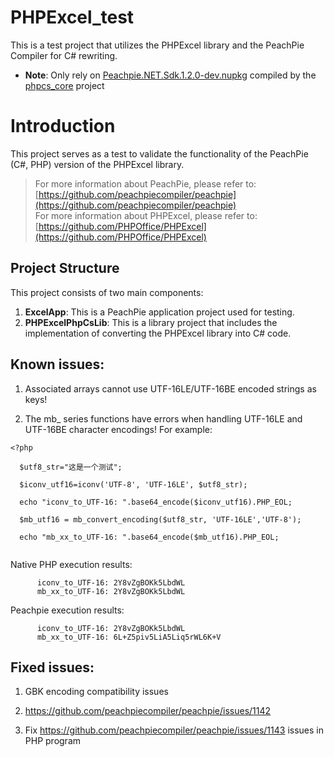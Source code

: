 # PHPExcel_test

This is a test project that utilizes the PHPExcel library and the PeachPie Compiler for C# rewriting.

- **Note**: Only rely on [Peachpie.NET.Sdk.1.2.0-dev.nupkg](http://wujwmail.cn/update/dotnet/Peachpie.NET.Sdk.1.2.0-dev.nupkg) compiled by the [phpcs_core](https://github.com/wujwmail/phpcs_core) project

# Introduction

This project serves as a test to validate the functionality of the PeachPie (C#, PHP) version of the PHPExcel library.
  > For more information about PeachPie, please refer to: [https://github.com/peachpiecompiler/peachpie](https://github.com/peachpiecompiler/peachpie)        
  > For more information about PHPExcel, please refer to: [https://github.com/PHPOffice/PHPExcel](https://github.com/PHPOffice/PHPExcel)       

## Project Structure

This project consists of two main components:

1. **ExcelApp**: This is a PeachPie application project used for testing.
2. **PHPExcelPhpCsLib**: This is a library project that includes the implementation of converting the PHPExcel library into C# code.

## Known issues:  

1. Associated arrays cannot use UTF-16LE/UTF-16BE encoded strings as keys!

2. The mb_ series functions have errors when handling UTF-16LE and UTF-16BE character encodings! For example:


  ```
  <?php

    $utf8_str="这是一个测试";

    $iconv_utf16=iconv('UTF-8', 'UTF-16LE', $utf8_str);

    echo "iconv_to_UTF-16: ".base64_encode($iconv_utf16).PHP_EOL;

    $mb_utf16 = mb_convert_encoding($utf8_str, 'UTF-16LE','UTF-8');

    echo "mb_xx_to_UTF-16: ".base64_encode($mb_utf16).PHP_EOL;


  ```

  Native PHP execution results:

          iconv_to_UTF-16: 2Y8vZgBOKk5LbdWL
          mb_xx_to_UTF-16: 2Y8vZgBOKk5LbdWL

  Peachpie execution results:

          iconv_to_UTF-16: 2Y8vZgBOKk5LbdWL
          mb_xx_to_UTF-16: 6L+Z5piv5LiA5Liq5rWL6K+V

## Fixed issues:      

1. GBK encoding compatibility issues    

2. https://github.com/peachpiecompiler/peachpie/issues/1142      

3. Fix https://github.com/peachpiecompiler/peachpie/issues/1143 issues in PHP program   

